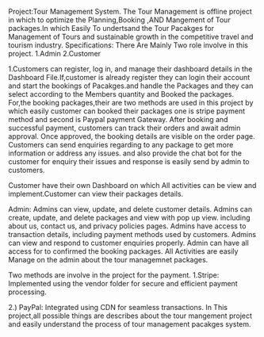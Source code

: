 Project:Tour Management System.
The Tour Management is offline project in which to optimize the Planning,Booking ,AND Mangement of Tour packages.In which Easily To undertsand the Tour Pacakges for Management of Tours and sustainable growth in the competitive travel and tourism industry.
Specifications:
There Are Mainly Two role involve in this project.
1.Admin
2.Customer

1.Customers can register, log in, and manage their dashboard details in the Dashboard File.If,customer is already register they can login their account and start the bookings of Pacakges.and handle the Packages and they can select according to the Members quantity and Booked the packages.
For,the booking packages,their are two methods are used in this project by which easily customer can booked their packages one is stripe payment method and second is Paypal payment Gateway.
After booking and successful payment, customers can track their orders and await admin approval. Once approved, the booking details are visible on the order page.
Customers can send enquiries regarding to any package to get more information or address any issues. and also provide the chat bot for the customer for enquiry their issues and response is easily send by admin to customers.

Customer have their own Dashboard on which All activities can be view and implement.Customer can view their packages details.

Admin: Admins can view, update, and delete customer details.
Admins can create, update, and delete  packages and view with pop up view.
including about us, contact us, and privacy policies pages.
Admins have access to transaction details, including payment methods used by customers.
Admins can view and respond to customer enquiries properly.
Admin can have all access for to confirmed the booking packages.
All Activities are easily Manage on the admin about the tour managemnet packages.

Two methods are involve in the project for the payment.
1.Stripe: Implemented using the vendor folder for secure and efficient payment processing.

2.) PayPal: Integrated using CDN for seamless transactions.
In This project,all possible things are describes about the tour mangement project and easily understand the process of tour management pacakges system.
